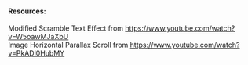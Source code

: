 #### Resources:
Modified Scramble Text Effect from https://www.youtube.com/watch?v=W5oawMJaXbU \
Image Horizontal Parallax Scroll from https://www.youtube.com/watch?v=PkADl0HubMY
